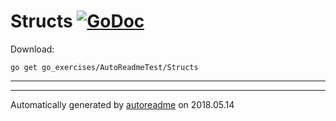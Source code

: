 # Structs [![GoDoc](https://godoc.org/go_exercises/AutoReadmeTest/Structs?status.svg)](https://godoc.org/go_exercises/AutoReadmeTest/Structs)


Download:
```shell
go get go_exercises/AutoReadmeTest/Structs
```

* * *


* * *
Automatically generated by [autoreadme](https://github.com/jimmyfrasche/autoreadme) on 2018.05.14
